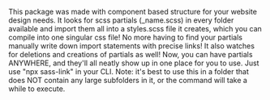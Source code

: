 This package was made with component based structure for your website design needs. It looks for scss partials (_name.scss) in every folder available and import them all into a styles.scss file it creates, which you can compile into one singular css file! No more having to find your partials manually write down import statements with precise links! It also watches for deletions and creations of partials as well! Now, you can have partials ANYWHERE, and they'll all neatly show up in one place for you to use. Just use "npx sass-link" in your CLI. Note: it's best to use this in a folder that does NOT contain any large subfolders in it, or the command will take a while to execute.